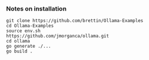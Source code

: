### Notes on installation

    git clone https://github.com/brettin/Ollama-Examples
    cd Ollama-Examples
    source env.sh
    https://github.com/jmorganca/ollama.git
    cd ollama
    go generate ./...
    go build .
  

